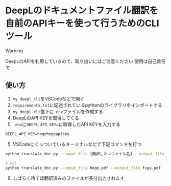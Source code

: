 # DeepLのドキュメントファイル翻訳を自前のAPIキーを使って行うためのCLIツール

> [!WARNING]
> DeepLのAPIを利用しているので、取り扱いにはご注意ください
> 使用は自己責任で

## 使い方

1. `my_deepl_cli`をVSCodeなどで開く
2. `requirements.txt`に記述されているpythonのライブラリをインポートする
3. `my_deepl_cli`直下に`.env`ファイルを作成する
4. DeepLのAPI KEYを取得してくる
5. `.env`に`DEEPL_API_KEY=`に取得したAPI KEYを入力する

```.env
DEEPL_API_KEY=hogehogeapikey
```

5. VSCodeにくっついているターミナルなどで下記コマンドを打つ

```sh
python translate_doc.py --input_file {翻訳したいファイル名} --output_file {出力ファイル名}

# ex)
python translate_doc.py --input_file hoge.pdf --output_file fuga.pdf
```

6. しばらく待てば翻訳済みのファイルが多分出力されます
